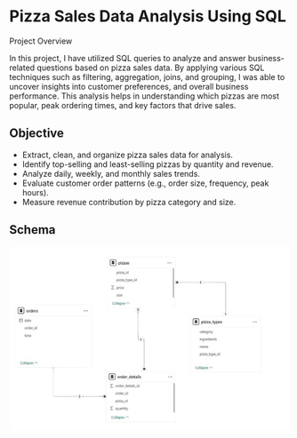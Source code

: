 # Pizza Sales Data Analysis Using SQL

Project Overview

 In this project, I have utilized SQL queries to analyze and answer business-related questions based on pizza sales data. By applying various SQL techniques such as filtering, aggregation, joins, and grouping, I was able to uncover insights into  customer preferences, and overall business performance. This analysis helps in understanding which pizzas are most popular, peak ordering times, and key factors that drive sales.


## Objective

- Extract, clean, and organize pizza sales data for analysis.
- Identify top-selling and least-selling pizzas by quantity and revenue.
- Analyze daily, weekly, and monthly sales trends.
- Evaluate customer order patterns (e.g., order size, frequency, peak hours).
- Measure revenue contribution by pizza category and size.

## Schema

![Data_schema](https://github.com/sahil-sawal/Pizza_sales--SQL/blob/main/Data_Schema.png)

